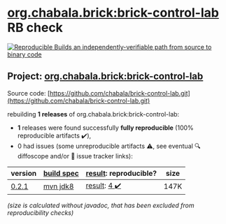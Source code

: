 [org.chabala.brick:brick-control-lab](https://central.sonatype.com/artifact/org.chabala.brick/brick-control-lab/versions) RB check
=======

[![Reproducible Builds](https://reproducible-builds.org/images/logos/rb.svg) an independently-verifiable path from source to binary code](https://reproducible-builds.org/)

## Project: [org.chabala.brick:brick-control-lab](https://central.sonatype.com/artifact/org.chabala.brick/brick-control-lab/versions)

Source code: [https://github.com/chabala/brick-control-lab.git](https://github.com/chabala/brick-control-lab.git)

rebuilding **1 releases** of org.chabala.brick:brick-control-lab:
- **1** releases were found successfully **fully reproducible** (100% reproducible artifacts :heavy_check_mark:),
- 0 had issues (some unreproducible artifacts :warning:, see eventual :mag: diffoscope and/or :memo: issue tracker links):

| version | [build spec](/BUILDSPEC.md) | [result](https://reproducible-builds.org/docs/jvm/): reproducible? | size |
| -- | --------- | ------ | -- |
| [0.2.1](https://central.sonatype.com/artifact/org.chabala.brick/brick-control-lab/0.2.1/pom) | [mvn jdk8](brick-control-lab-0.2.1.buildspec) | [result](brick-control-lab-0.2.1.buildinfo): [4 :heavy_check_mark: ](brick-control-lab-0.2.1.buildcompare) | 147K |

<i>(size is calculated without javadoc, that has been excluded from reproducibility checks)</i>
